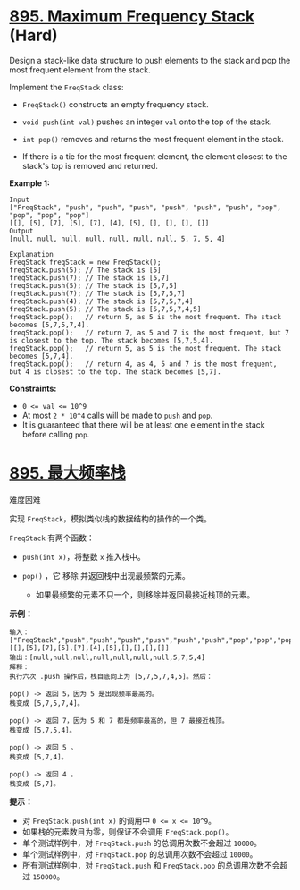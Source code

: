 # [895. Maximum Frequency Stack](https://leetcode.com/problems/maximum-frequency-stack/) (Hard)

Design a stack-like data structure to push elements to the stack and pop the most frequent element from the stack.

Implement the `FreqStack` class:

- `FreqStack()` constructs an empty frequency stack.

- `void push(int val)` pushes an integer `val` onto the top of the stack.

- `int pop()`  removes and returns the most frequent element in the stack.
- If there is a tie for the most frequent element, the element closest to the stack's top is removed and returned.

 

**Example 1:**

```
Input
["FreqStack", "push", "push", "push", "push", "push", "push", "pop", "pop", "pop", "pop"]
[[], [5], [7], [5], [7], [4], [5], [], [], [], []]
Output
[null, null, null, null, null, null, null, 5, 7, 5, 4]

Explanation
FreqStack freqStack = new FreqStack();
freqStack.push(5); // The stack is [5]
freqStack.push(7); // The stack is [5,7]
freqStack.push(5); // The stack is [5,7,5]
freqStack.push(7); // The stack is [5,7,5,7]
freqStack.push(4); // The stack is [5,7,5,7,4]
freqStack.push(5); // The stack is [5,7,5,7,4,5]
freqStack.pop();   // return 5, as 5 is the most frequent. The stack becomes [5,7,5,7,4].
freqStack.pop();   // return 7, as 5 and 7 is the most frequent, but 7 is closest to the top. The stack becomes [5,7,5,4].
freqStack.pop();   // return 5, as 5 is the most frequent. The stack becomes [5,7,4].
freqStack.pop();   // return 4, as 4, 5 and 7 is the most frequent, but 4 is closest to the top. The stack becomes [5,7].
```

 

**Constraints:**

- `0 <= val <= 10^9`
- At most `2 * 10^4` calls will be made to `push` and `pop`.
- It is guaranteed that there will be at least one element in the stack before calling `pop`.



# [895. 最大频率栈](https://leetcode-cn.com/problems/maximum-frequency-stack/)

难度困难

实现 `FreqStack`，模拟类似栈的数据结构的操作的一个类。

`FreqStack` 有两个函数：

- `push(int x)`，将整数 `x` 推入栈中。

- `pop()` ，它 移除 并返回栈中出现最频繁的元素。

  - 如果最频繁的元素不只一个，则移除并返回最接近栈顶的元素。

 

**示例：**

```
输入：
["FreqStack","push","push","push","push","push","push","pop","pop","pop","pop"],
[[],[5],[7],[5],[7],[4],[5],[],[],[],[]]
输出：[null,null,null,null,null,null,null,5,7,5,4]
解释：
执行六次 .push 操作后，栈自底向上为 [5,7,5,7,4,5]。然后：

pop() -> 返回 5，因为 5 是出现频率最高的。
栈变成 [5,7,5,7,4]。

pop() -> 返回 7，因为 5 和 7 都是频率最高的，但 7 最接近栈顶。
栈变成 [5,7,5,4]。

pop() -> 返回 5 。
栈变成 [5,7,4]。

pop() -> 返回 4 。
栈变成 [5,7]。
```

 

**提示：**

- 对 `FreqStack.push(int x)` 的调用中 `0 <= x <= 10^9`。
- 如果栈的元素数目为零，则保证不会调用 `FreqStack.pop()`。
- 单个测试样例中，对 `FreqStack.push` 的总调用次数不会超过 `10000`。
- 单个测试样例中，对 `FreqStack.pop` 的总调用次数不会超过 `10000`。
- 所有测试样例中，对 `FreqStack.push` 和 `FreqStack.pop` 的总调用次数不会超过 `150000`。